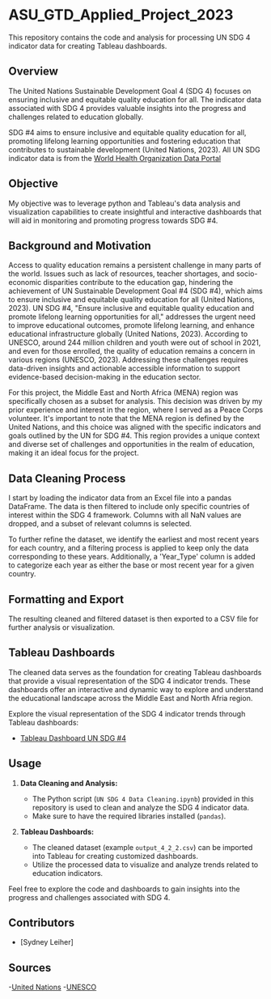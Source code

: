 # ASU_GTD_Applied_Project_2023

This repository contains the code and analysis for processing UN SDG 4 indicator data for creating Tableau dashboards.

## Overview

The United Nations Sustainable Development Goal 4 (SDG 4) focuses on ensuring inclusive and equitable quality education for all. The indicator data associated with SDG 4 provides valuable insights into the progress and challenges related to education globally.

SDG #4 aims to ensure inclusive and equitable quality education for all, promoting lifelong learning opportunities and fostering education that contributes to sustainable development (United Nations, 2023). 
All UN SDG indicator data is from the [World Health Organization Data Portal]([https://platform.who.int/data/maternal-newborn-child-adolescent-ageing/data-export])

## Objective

My objective was to leverage python and Tableau's data analysis and visualization capabilities to create insightful and interactive dashboards that will aid in monitoring and promoting progress towards SDG #4.

## Background and Motivation

Access to quality education remains a persistent challenge in many parts of the world. Issues such as lack of resources, teacher shortages, and socio-economic disparities contribute to the education gap, hindering the achievement of UN Sustainable Development Goal #4 (SDG #4), which aims to ensure inclusive and equitable quality education for all (United Nations, 2023). UN SDG #4, "Ensure inclusive and equitable quality education and promote lifelong learning opportunities for all," addresses the urgent need to improve educational outcomes, promote lifelong learning, and enhance educational infrastructure globally (United Nations, 2023). According to UNESCO, around 244 million children and youth were out of school in 2021, and even for those enrolled, the quality of education remains a concern in various regions (UNESCO, 2023). Addressing these challenges requires data-driven insights and actionable accessible information to support evidence-based decision-making in the education sector.

For this project, the Middle East and North Africa (MENA) region was specifically chosen as a subset for analysis. This decision was driven by my prior experience and interest in the region, where I served as a Peace Corps volunteer. It's important to note that the MENA region is defined by the United Nations, and this choice was aligned with the specific indicators and goals outlined by the UN for SDG #4. This region provides a unique context and diverse set of challenges and opportunities in the realm of education, making it an ideal focus for the project.

## Data Cleaning Process

I start by loading the indicator data from an Excel file into a pandas DataFrame. The data is then filtered to include only specific countries of interest within the SDG 4 framework. Columns with all NaN values are dropped, and a subset of relevant columns is selected.

To further refine the dataset, we identify the earliest and most recent years for each country, and a filtering process is applied to keep only the data corresponding to these years. Additionally, a 'Year_Type' column is added to categorize each year as either the base or most recent year for a given country.

## Formatting and Export

The resulting cleaned and filtered dataset is then exported to a CSV file for further analysis or visualization.

## Tableau Dashboards

The cleaned data serves as the foundation for creating Tableau dashboards that provide a visual representation of the SDG 4 indicator trends. These dashboards offer an interactive and dynamic way to explore and understand the educational landscape across the Middle East and North Afria region.

Explore the visual representation of the SDG 4 indicator trends through Tableau dashboards:
- [Tableau Dashboard UN SDG #4](https://public.tableau.com/views/ASUGTDFinalProject-UNSDG4/Coverpage?:language=en-US&:display_count=n&:origin=viz_share_link)

## Usage

1. **Data Cleaning and Analysis:**
   - The Python script (`UN SDG 4 Data Cleaning.ipynb`) provided in this repository is used to clean and analyze the SDG 4 indicator data.
   - Make sure to have the required libraries installed (`pandas`).

2. **Tableau Dashboards:**
   - The cleaned dataset (example `output_4_2_2.csv`) can be imported into Tableau for creating customized dashboards.
   - Utilize the processed data to visualize and analyze trends related to education indicators.

Feel free to explore the code and dashboards to gain insights into the progress and challenges associated with SDG 4.

## Contributors

- [Sydney Leiher]

## Sources
-[United Nations](https://sdgs.un.org/goals)
-[UNESCO](https://en.unesco.org/sustainabledevelopmentgoals)
